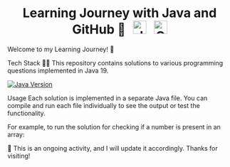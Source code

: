 <!-- Place the Java and GitHub logos inline with the heading -->
<h1 align="center">
  Learning Journey with Java and GitHub 🚀
  <img src="https://www.vectorlogo.zone/logos/java/java-ar21.svg" alt="Java Logo" width="30" height="30" style="margin-left: 10px;">
  <img src="https://www.vectorlogo.zone/logos/github/github-ar21.svg" alt="GitHub Logo" width="30" height="30" style="margin-left: 10px;">
</h1>

Welcome to my Learning Journey! 🚀

Tech Stack
👩‍💻 This repository contains solutions to various programming questions implemented in Java 19.

[![Java Version](https://img.shields.io/badge/Java-19-blue)](https://www.oracle.com/java/technologies/javase-jdk16-downloads.html) <!-- Java Version Badge -->

Usage
Each solution is implemented in a separate Java file. You can compile and run each file individually to see the output or test the functionality.

For example, to run the solution for checking if a number is present in an array:

📓 This is an ongoing activity, and I will update it accordingly. Thanks for visiting!
